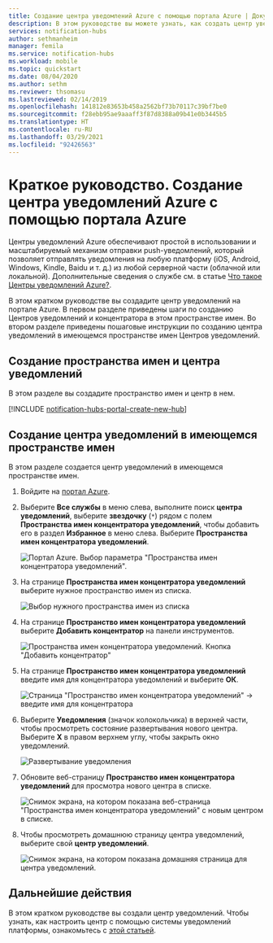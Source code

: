 ```yaml
---
title: Создание центра уведомлений Azure с помощью портала Azure | Документация Майкрософт
description: В этом руководстве вы можете узнать, как создать центр уведомлений Azure с помощью портала Azure.
services: notification-hubs
author: sethmanheim
manager: femila
ms.service: notification-hubs
ms.workload: mobile
ms.topic: quickstart
ms.date: 08/04/2020
ms.author: sethm
ms.reviewer: thsomasu
ms.lastreviewed: 02/14/2019
ms.openlocfilehash: 141812e83653b458a2562bf73b70117c39bf7be0
ms.sourcegitcommit: f28ebb95ae9aaaff3f87d8388a09b41e0b3445b5
ms.translationtype: HT
ms.contentlocale: ru-RU
ms.lasthandoff: 03/29/2021
ms.locfileid: "92426563"
---
```

# <a name="quickstart-create-an-azure-notification-hub-in-the-azure-portal"></a>Краткое руководство. Создание центра уведомлений Azure с помощью портала Azure

Центры уведомлений Azure обеспечивают простой в использовании и масштабируемый механизм отправки push-уведомлений, который позволяет отправлять уведомления на любую платформу (iOS, Android, Windows, Kindle, Baidu и т. д.) из любой серверной части (облачной или локальной). Дополнительные сведения о службе см. в статье [Что такое Центры уведомлений Azure?](notification-hubs-push-notification-overview.md).

В этом кратком руководстве вы создадите центр уведомлений на портале Azure. В первом разделе приведены шаги по созданию Центров уведомлений и концентратора в этом пространстве имен. Во втором разделе приведены пошаговые инструкции по созданию центра уведомлений в имеющемся пространстве имен Центров уведомлений.

## <a name="create-a-namespace-and-a-notification-hub"></a>Создание пространства имен и центра уведомлений

В этом разделе вы создадите пространство имен и центр в нем.

[!INCLUDE [notification-hubs-portal-create-new-hub](../../includes/notification-hubs-portal-create-new-hub.md)]

## <a name="create-a-notification-hub-in-an-existing-namespace"></a>Создание центра уведомлений в имеющемся пространстве имен

В этом разделе создается центр уведомлений в имеющемся пространстве имен.

1. Войдите на [портал Azure](https://portal.azure.com).
2. Выберите **Все службы** в меню слева, выполните поиск **центра уведомлений**, выберите **звездочку** (`*`) рядом с полем **Пространства имен концентратора уведомлений**, чтобы добавить его в раздел **Избранное** в меню слева. Выберите **Пространства имен концентратора уведомлений**.

      ![Портал Azure. Выбор параметра "Пространства имен концентратора уведомлений".](./media/create-notification-hub-portal/select-notification-hub-namespaces-all-services.png)
3. На странице **Пространства имен концентратора уведомлений** выберите нужное пространство имен из списка.

      ![Выбор нужного пространства имен из списка](./media/create-notification-hub-portal/select-namespace.png)
4. На странице **Пространство имен концентратора уведомлений** выберите **Добавить концентратор** на панели инструментов.

      ![Пространства имен концентратора уведомлений. Кнопка "Добавить концентратор"](./media/create-notification-hub-portal/add-hub-button.png)
5. На странице **Пространство имен концентратора уведомлений** введите имя для концентратора уведомлений и выберите **ОК**.

      ![Страница "Пространство имен концентратора уведомлений" -> введите имя для концентратора](./media/create-notification-hub-portal/new-notification-hub-page.png)
6. Выберите **Уведомления** (значок колокольчика) в верхней части, чтобы просмотреть состояние развертывания нового центра. Выберите **X** в правом верхнем углу, чтобы закрыть окно уведомлений.

      ![Развертывание уведомления](./media/create-notification-hub-portal/deployment-notification.png)
7. Обновите веб-страницу **Пространство имен концентратора уведомлений** для просмотра нового центра в списке.

      ![Снимок экрана, на котором показана веб-страница "Пространства имен концентратора уведомлений" с новым центром в списке.](./media/create-notification-hub-portal/new-hub-in-list.png)
8. Чтобы просмотреть домашнюю страницу центра уведомлений, выберите свой **центр уведомлений**.

      ![Снимок экрана, на котором показана домашняя страница для центра уведомлений.](./media/create-notification-hub-portal/hub-home-page.png)

## <a name="next-steps"></a>Дальнейшие действия

В этом кратком руководстве вы создали центр уведомлений. Чтобы узнать, как настроить центр с помощью системы уведомлений платформы, ознакомьтесь с [этой статьей](configure-notification-hub-portal-pns-settings.md).
